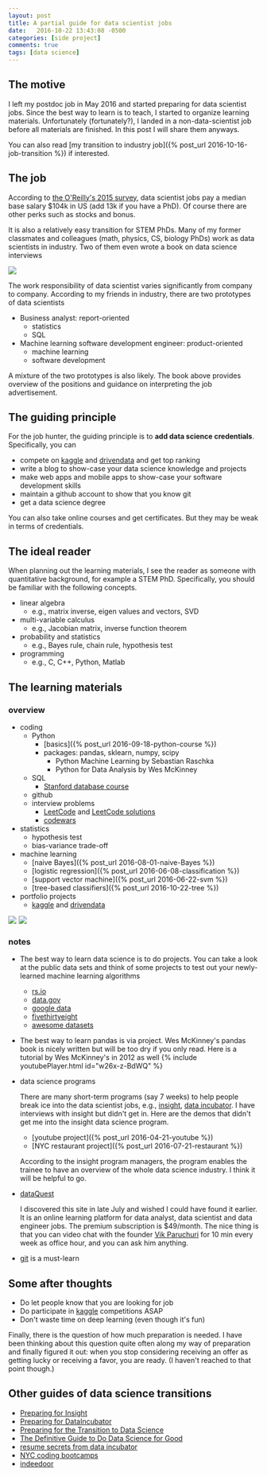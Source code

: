 ```yaml
---
layout: post
title: A partial guide for data scientist jobs
date:   2016-10-22 13:43:08 -0500
categories: [side project]
comments: true
tags: [data science]
---
```


## The motive

I left my postdoc job in May 2016 and started preparing for data scientist jobs. Since the best way to learn is to teach, I started to organize learning materials.
Unfortunately (fortunately?), I landed in a non-data-scientist job before all materials are finished.
In this post I will share them anyways.

You can also read [my transition to industry job]({% post_url 2016-10-16-job-transition %}) if interested.

## The job

According to [the O'Reilly's 2015 survey](https://www.oreilly.com/ideas/2015-data-science-salary-survey/), data scientist jobs pay a median base salary $104k in US (add 13k if you have a PhD). Of course there are other perks such as stocks and bonus.

It is also a relatively easy transition for STEM PhDs. 
Many of my former classmates and colleagues (math, physics, CS, biology PhDs)
work as data scientists in industry.
Two of them even wrote a book on data science interviews

<a href="https://www.amazon.com/gp/product/1511977485/ref=as_li_tl?ie=UTF8&camp=1789&creative=9325&creativeASIN=1511977485&linkCode=as2&tag=nosarthur2016-20&linkId=7b8242100ed91c5b3a911ae10fba1494" target="_blank"><img border="0" src="//ws-na.amazon-adsystem.com/widgets/q?_encoding=UTF8&MarketPlace=US&ASIN=1511977485&ServiceVersion=20070822&ID=AsinImage&WS=1&Format=_SL250_&tag=nosarthur2016-20" ></a><img src="//ir-na.amazon-adsystem.com/e/ir?t=nosarthur2016-20&l=am2&o=1&a=1511977485" width="1" height="1" border="0" alt="" style="border:none !important; margin:0px !important;" />


The work responsibility of data scientist varies significantly from company to company.
According to my friends in industry, there are two prototypes of data scientists

* Business analyst: report-oriented
    * statistics
    * SQL
* Machine learning software development engineer: product-oriented
    * machine learning
    * software development

A mixture of the two prototypes is also likely.
The book above provides overview of the positions and guidance on 
interpreting the job advertisement.

## The guiding principle

For the job hunter, the guiding principle is to **add data science credentials**.
Specifically, you can 

* compete on [kaggle][k] and [drivendata](https://www.drivendata.org/competitions/) and get top ranking
* write a blog to show-case your data science knowledge and projects
* make web apps and mobile apps to show-case your software development skills
* maintain a github account to show that you know git
* get a data science degree

You can also take online courses and get certificates.
But they may be weak in terms of credentials.

## The ideal reader

When planning out the learning materials, 
I see the reader as someone with quantitative background, for example
a STEM PhD. Specifically, you should be familiar with the following concepts. 

* linear algebra
    * e.g., matrix inverse, eigen values and vectors, SVD
* multi-variable calculus
    * e.g., Jacobian matrix, inverse function theorem
* probability and statistics 
    * e.g., Bayes rule, chain rule, hypothesis test
* programming 
    * e.g., C, C++, Python, Matlab

## The learning materials

### overview 

* coding
    * Python
        * [basics]({% post_url 2016-09-18-python-course %})
        * packages: pandas, sklearn, numpy, scipy
            * Python Machine Learning by Sebastian Raschka
            * Python for Data Analysis by Wes McKinney
    * SQL
        * [Stanford database course](https://lagunita.stanford.edu/courses/DB/2014/SelfPaced/about)
    * github
    * interview problems
        * [LeetCode](https://leetcode.com) and [LeetCode solutions](https://lefttree.gitbooks.io/leetcode-categories/content/index.html)
        * [codewars](http://codewars.com) 
* statistics
    * hypothesis test
    * bias-variance trade-off
* machine learning
    * [naive Bayes]({% post_url 2016-08-01-naive-Bayes %})
    * [logistic regression]({% post_url 2016-06-08-classification %})
    * [support vector machine]({% post_url 2016-06-22-svm %})
    * [tree-based classifiers]({% post_url 2016-10-22-tree %})
* portfolio projects
    * [kaggle][k] and [drivendata](https://www.drivendata.org/competitions/)

<a href="https://www.amazon.com/gp/product/1783555130/ref=as_li_tl?ie=UTF8&camp=1789&creative=9325&creativeASIN=1783555130&linkCode=as2&tag=nosarthur2016-20&linkId=2ee4b687ce82f8951c5da8c79ec58e9d" target='_blank'><img border="0" src="//ws-na.amazon-adsystem.com/widgets/q?_encoding=UTF8&MarketPlace=US&ASIN=1783555130&ServiceVersion=20070822&ID=AsinImage&WS=1&Format=_SL250_&tag=nosarthur2016-20" ></a><img src="//ir-na.amazon-adsystem.com/e/ir?t=nosarthur2016-20&l=am2&o=1&a=1783555130" width="1" height="1" border="0" alt="" style="border:none !important; margin:0px !important;" />
<a href="https://www.amazon.com/gp/product/1449319793/ref=as_li_tl?ie=UTF8&camp=1789&creative=9325&creativeASIN=1449319793&linkCode=as2&tag=nosarthur2016-20&linkId=f5078360e619a6aee93ebedfa23f71a5" target='_blank'><img border="0" src="//ws-na.amazon-adsystem.com/widgets/q?_encoding=UTF8&MarketPlace=US&ASIN=1449319793&ServiceVersion=20070822&ID=AsinImage&WS=1&Format=_SL250_&tag=nosarthur2016-20" ></a><img src="//ir-na.amazon-adsystem.com/e/ir?t=nosarthur2016-20&l=am2&o=1&a=1449319793" width="1" height="1" border="0" alt="" style="border:none !important; margin:0px !important;" />

### notes

* The best way to learn data science is to do projects. You can take a look at the public data sets and think of some projects to test out your newly-learned machine learning algorithms
    * [rs.io](http://rs.io/100-interesting-data-sets-for-statistics/)
    * [data.gov](http://catalog.data.gov/dataset)
    * [google data](https://cloud.google.com/bigquery/public-data/#usa-names)
    * [fivethirtyeight](https://github.com/fivethirtyeight/data)
    * [awesome datasets](https://github.com/caesar0301/awesome-public-datasets)
* The best way to learn pandas is via project. Wes McKinney's pandas book is nicely written but will be too dry if you only read.  Here is a tutorial by Wes McKinney's in 2012 as well
{% include youtubePlayer.html id="w26x-z-BdWQ" %}
* data science programs

    There are many short-term programs (say 7 weeks) to help people break ice into the data scientist jobs, 
    e.g., [insight](http://insightdatascience.com), [data incubator](https://www.thedataincubator.com/). I have interviews with insight but didn't get in. Here are the demos that didn't get me into the insight data science program.

    * [youtube project]({% post_url 2016-04-21-youtube %})
    * [NYC restaurant project]({% post_url 2016-07-21-restaurant %})

    According to the insight program managers, the program 
    enables the trainee to have an overview of the whole data science industry.
    I think it will be helpful to go. 

* [dataQuest](https://www.dataquest.io)
    
    I discovered this site in late July and wished I could have found it earlier. 
    It is an online learning platform for data analyst, data scientist and data engineer jobs. The premium subscription is $49/month. 
    The nice thing is that you can video chat with the founder [Vik Paruchuri](http://www.vikparuchuri.com) for 10 min every week as office hour, and you can ask him anything.
* [git](https://en.wikipedia.org/wiki/Git) is a must-learn

## Some after thoughts

* Do let people know that you are looking for job
* Do participate in [kaggle][k] competitions ASAP
* Don't waste time on deep learning (even though it's fun)

Finally, there is the question of how much preparation is needed.
I have been thinking about this question quite often along my way of preparation and finally figured it out:
when you stop considering receiving an offer as getting lucky or receiving a favor, you are ready.
(I haven't reached to that point though.)

## Other guides of data science transitions

* [Preparing for Insight][1]
* [Preparing for DataIncubator][4]
* [Preparing for the Transition to Data Science][2]
* [The Definitive Guide to Do Data Science for Good][3]
* [resume secrets from data incubator](http://blog.thedataincubator.com/2016/07/5-secrets-for-writing-the-perfect-data-scientist-resume/)
* [NYC coding bootcamps](https://www.coursereport.com/cities/new-york-city)
* [indeedoor](https://jcp1016.shinyapps.io/indeedoor/)


[1]: http://insightdatascience.com/blog/preparing_for_insight.html
[2]: http://www.insightdatascience.com/blog/transition_to_ds.html
[3]: http://blog.datalook.io/definitive-guide-data-science-good/
[4]: http://blog.thedataincubator.com/2014/09/how-to-prepare-for-the-data-incubator/

[k]: http://www.kaggle.com

